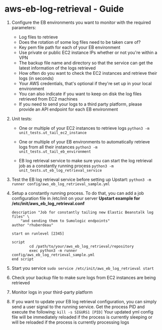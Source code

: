 # aws-eb-log-retrieval - Guide

1. Configure the EB environments you want to monitor with the required parameters:
    - Log files to retrieve
    - Does the rotation of some log files need to be taken care of?
    - Key pem file path for each of your EB environment
    - Use private or public EC2 instance IPs whether or not you're within a VPN
    - The backup file name and directory so that the service can get the latest information of the logs retrieved
    - How often do you want to check the EC2 instances and retrieve their logs (in seconds)
    - Your AWS credentials, that's optional if they're set up in your local environment
    - You can also indicate if you want to keep on disk the log files retrieved from EC2 machines
    - If you need to send your logs to a third party platform, please provide an API endpoint for each EB environment


2. Unit tests:
    - One or multiple of your EC2 instances to retrieve logs
    `python3 -m unit_tests.ut_tail_ec2_instance`
    
    - One or multiple of your EB environments to automatically retrieve logs from all their instances
    `python3 -m unit_tests.ut_tail_eb_environment`
    
    - EB log retrieval service to make sure you can start the log retrieval job as a constantly running process
    `python3 -m unit_tests.ut_eb_log_retrieval_service`

3. Test the EB log retrieval service before setting up Upstart:
    `python3 -m runner config/aws_eb_log_retrieval_sample.yml`

4. Setup a constantly running process. To do that, you can add a job configuration file in /etc/init on your server
    **Upstart example for /etc/init/aws_eb_log_retrieval.conf**
    ```
    description "Job for constantly tailing new Elastic Beanstalk log files" \
        "and sending them to Sumologic endpoints"
    author "rhuberdeau"
    
    start on runlevel [2345]
    
    script
            cd /path/to/your/aws_eb_log_retrieval/repository
            exec python3 -m runner config/aws_eb_log_retrieval_sample.yml
    end script
    ```

5. Start you service `sudo service /etc/init/aws_eb_log_retrieval start`

6. Check your backup file to make sure logs from EC2 instances are being retrieved

7. Monitor logs in your third-party platform

8. If you want to update your EB log retrieval configuration, you can simply send a user signal to the running service. 
Get the process PID and execute the following: 
`kill -s SIGURS1 [PID]`
Your updated yml config file will be immediately reloaded if the process is currently sleeping or will be reloaded if the process is currently processing logs